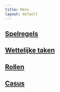 ```yaml
---
title: Menu
layout: default
---
```

<div class="bg-primary text-white" style="height: 100vh">
  <div class="container text-center py-5">
    <h2><a class="text-white" href="{{ "/" | relative_url }}">Spelregels</a></h2>
    <h2><a class="text-white" href="{{ "/pages/tegeltax" | relative_url }}">Wettelijke taken</a></h2>
    <h2><a class="text-white" href="{{ "/pages/rollen" | relative_url }}">Rollen</a></h2>
    <h2><a class="text-white" href="{{ "/pages/casus" | relative_url }}">Casus</a></h2>
  </div>
</div>
